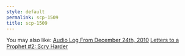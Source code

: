 ```yaml
---
style: default
permalink: scp-1509
title: scp-1509
---
```

You may also like:
[Audio Log From December 24th, 2010](http://scp-wiki.net/audio-log-from-december-24th-2010)
[Letters to a Prophet #2: Scry Harder](http://scp-wiki.net/letters-to-a-prophet-2-scry-harder)